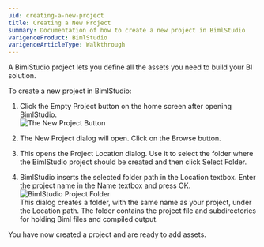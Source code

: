 ```yaml
---
uid: creating-a-new-project
title: Creating a New Project
summary: Documentation of how to create a new project in BimlStudio
varigenceProduct: BimlStudio
varigenceArticleType: Walkthrough
---
```

A BimlStudio project lets you define all the assets you need to build your BI solution.

To create a new project in BimlStudio:

1.  Click the Empty Project button on the home screen after opening BimlStudio.  
    ![The New Project Button](https://varigencecom.blob.core.windows.net/images-mistdocumentation/002_Step01.png)

2.  The New Project dialog will open. Click on the Browse button.   

3.  This opens the Project Location dialog. Use it to select the folder where the BimlStudio project should be created and then click Select Folder.  

4.  BimlStudio inserts the selected folder path in the Location textbox. Enter the project name in the Name textbox and press OK.  
    ![BimlStudio Project Folder](https://varigencecom.blob.core.windows.net/images-mistdocumentation-creatingnewproject/002_NewProjectDialog_ProjectName.png)  
    This dialog creates a folder, with the same name as your project, under the Location path. The folder contains the project file and subdirectories for holding Biml files and compiled output.

You have now created a project and are ready to add assets.
